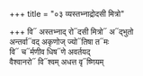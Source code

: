+++
title = "०३ व्यस्तभ्नाद्रोदसी मित्रो"

+++
वि᳓ अस्तभ्नाद् रो᳓दसी मित्रो᳓ अ᳓द्भुतो  
अन्तर्वा᳓वद् अकृणोज् ज्यो᳓तिषा त᳓मः  
वि᳓ च᳓र्मणीव धिष᳓णे अवर्तयद्  
वैश्वानरो᳓ वि᳓श्वम् अधत्त वृ᳓ष्णियम्